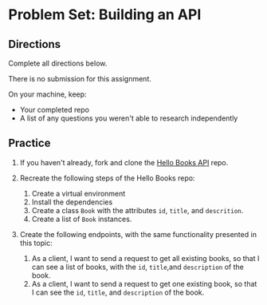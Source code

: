 # Problem Set: Building an API

## Directions

Complete all directions below.

There is no submission for this assignment.

On your machine, keep:

- Your completed repo
- A list of any questions you weren't able to research independently

## Practice

1. If you haven't already, fork and clone the [Hello Books API](https://github.com/AdaGold/hello-books-api) repo.
1. Recreate the following steps of the Hello Books repo:
   1. Create a virtual environment
   1. Install the dependencies
   1. Create a class `Book` with the attributes `id`, `title`, and `descrition`.
   1. Create a list of `Book` instances.

1. Create the following endpoints, with the same functionality presented in this topic:
   1. As a client, I want to send a request to get all existing books, so that I can see a list of books, with the `id`, `title`,and `description` of the book.
   1. As a client, I want to send a request to get one existing book, so that I can see the `id`, `title`, and `description` of the book.

